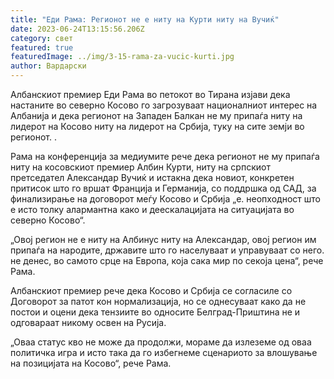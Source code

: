 ```yaml
---
title: "Еди Рама: Регионот не е ниту на Курти ниту на Вучиќ"
date: 2023-06-24T13:15:56.206Z
category: свет
featured: true
featuredImage: ../img/3-15-rama-za-vucic-kurti.jpg
author: Вардарски
---
```

Албанскиот премиер Еди Рама во петокот во Тирана изјави дека настаните во северно Косово го загрозуваат националниот интерес на Албанија и дека регионот на Западен Балкан не му припаѓа ниту на лидерот на Косово ниту на лидерот на Србија, туку на сите земји во регионот. .

Рама на конференција за медиумите рече дека регионот не му припаѓа ниту на косовскиот премиер Албин Курти, ниту на српскиот претседател Александар Вучиќ и истакна дека новиот, конкретен притисок што го вршат Франција и Германија, со поддршка од САД, за финализирање на договорот меѓу Косово и Србија „е. неопходност што е исто толку алармантна како и деескалацијата на ситуацијата во северно Косово“.

„Овој регион не е ниту на Албинус ниту на Александар, овој регион им припаѓа на народите, државите што го населуваат и управуваат со него. не денес, во самото срце на Европа, која сака мир по секоја цена“, рече Рама.

Албанскиот премиер рече дека Косово и Србија се согласиле со Договорот за патот кон нормализација, но се однесуваат како да не постои и оцени дека тензиите во односите Белград-Приштина не и одговараат никому освен на Русија.

„Оваа статус кво не може да продолжи, мораме да излеземе од оваа политичка игра и исто така да го избегнеме сценариото за влошување на позицијата на Косово“, рече Рама.